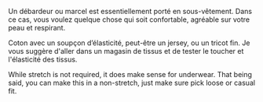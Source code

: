 
Un débardeur ou marcel est essentiellement porté en sous-vêtement. Dans ce cas, vous voulez quelque chose qui soit confortable, agréable sur votre peau et respirant.

Coton avec un soupçon d’élasticité, peut-être un jersey, ou un tricot fin. Je vous suggère d'aller dans un magasin de tissus et de tester le toucher et l'élasticité des tissus.

<Note>

While stretch is not required, it does make sense for underwear. That being said, you can make this in a non-stretch, just make sure pick loose or casual fit.

</Note>

